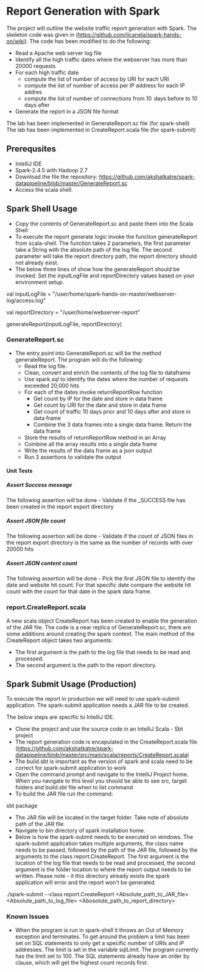 # Report Generation with Spark

The project will outline the website traffic report generation with Spark.
The skeleton code was given in (https://github.com/jlcanela/spark-hands-on/wiki). The code has been modified to do the following:

- Read a Apache web server log file
- Identify all the high traffic dates where the webserver has more than 20000 requests
- For each high traffic date 
	- compute the list of number of access by URI for each URI
	- compute the list of number of access per IP address for each IP addres
	- compute the list of number of connections from 10  days before to 10 days after
- Generate the report in a JSON file format


The lab has been implemented in GenerateReport.sc file (for spark-shell)
The lab has been implemented in CreateReport.scala file (for spark-submit)

## Prerequsites
- IntelliJ IDE
- Spark-2.4.5 with Hadoop 2.7
- Download the file the repository: https://github.com/akshatkatre/spark-datapipeline/blob/master/GenerateReport.sc
- Access the scala shell. 

## Spark Shell Usage
- Copy the contents of GenerateReport.sc and paste them into the Scala Shell
- To execute the report generate logic invoke the function generateReport from scala-shell. The function takes 2 parameters, the first parameter take a String with the absolute path of the log file. The second parameter will take the report directory path, the report directory should not already exist. 
- The below three lines of show how the generateReport should be invoked. Set the inputLogFile and reportDirectory values based on your environment setup.


val inputLogFile = "/user/home/spark-hands-on-master/webserver-log/access.log"

val reportDirectory = "/user/home/webserver-report"

generateReport(inputLogFile, reportDirectory)


### GenerateReport.sc
- The entry point into GenerateReport.sc will be the method generateReport. The program will do the following:
	- Read the log file.
	- Clean, convert and enrich the contents of the log file to dataframe
	- Use spark.sql to identify the dates where the number of requests exceeded 20,000 hits
	- For each of the dates invoke returnReportRow function
		- Get count by IP for the date and store in data frame
		- Get count by URI for the date and store in data frame
		- Get count of traffic 10 days prior and 10 days after and store in data frame
		- Combine the 3 data frames into a single data frame. Return the data frame
	- Store the results of returnReportRow method in an Array
	- Combine all the array results into a single data frame
	- Write the results of the data frame as a json output
	- Run 3 assertions to validate the output

#### Unit Tests
##### Assert Success message
The following assertion will be done - Validate if the _SUCCESS file has been created in the report export directory

##### Assert JSON file count
The following assertion will be done - Validate if the count of JSON files in the report export directory is the same as the number of records with over 20000 hits

##### Assert JSON content count
The following assertion will be done - Pick the first JSON file to identify the date and website hit count. For that specific date compare the website hit count with the count for that date in the spark data frame.

### report.CreateReport.scala
A new scala object CreateReport has been created to enable the generation of the JAR file. The code is a near replica of GenerateReport.sc, there are some additions around creating the spark context. The main method of the CreateReport object takes two arguments:

- The first argument is the path to the log file that needs to be read and processed.
- The second argument is the path to the report directory.

## Spark Submit Usage (Production)
To execute the report in production we will need to use spark-submit application. The spark-submit application needs a JAR file to be created.

The below steps are specific to IntelliJ IDE.
- Clone the project and use the source code in an IntelliJ Scala - Sbt project
- The report generation code is encapulated in the CreateReport.scala file (https://github.com/akshatkatre/spark-datapipeline/blob/master/src/main/scala/reports/CreateReport.scala)
- The build.sbt is important as the version of spark and scala need to be correct for spark-submit application to work
- Open the command prompt and navigate to the IntelliJ Project home. When you navigate to this level you should be able to see src, target folders and build.sbt file when to list command
- To build the JAR file run the command:

sbt package

- The JAR file will be located in the target folder. Take note of absolute path of the JAR file
- Navigate to bin directory of spark installation home. 
- Below is how the spark-submit needs to be executed on windows. The spark-submit application takes multiple arguments, the class name needs to be passed, followed by the path of the JAR file, followed by the arguments to the class report.CreateReport. The first argument is the location of the log file that needs to be read and processed, the second argument is the folder location to where the report output needs to be written. Please note - it this directory already exists the spark application will error and the report won't be generated.

./spark-submit --class report.CreateReport 
<Absolute_path_to_JAR_file> <Absolute_path_to_log_file> <Abosolute_path_to_report_directory>

### Known Issues
- When the program is run in spark-shell it throws an Out of Memory exception and terminates. To get around the problem a limit has been set on SQL statements to only get a specific number of URIs and iP addresses. The limit is set in the variable sqlLimit. The program currently has the limit set to 100. The SQL statements already have an order by clause, which will get the highest count records first.

